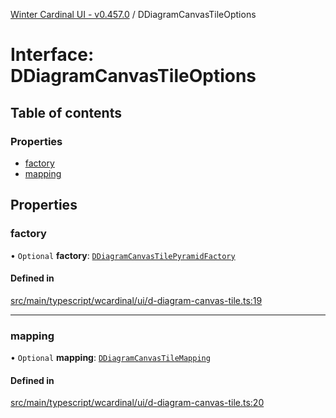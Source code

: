 [Winter Cardinal UI - v0.457.0](../index.md) / DDiagramCanvasTileOptions

# Interface: DDiagramCanvasTileOptions

## Table of contents

### Properties

- [factory](DDiagramCanvasTileOptions.md#factory)
- [mapping](DDiagramCanvasTileOptions.md#mapping)

## Properties

### factory

• `Optional` **factory**: [`DDiagramCanvasTilePyramidFactory`](../index.md#ddiagramcanvastilepyramidfactory)

#### Defined in

[src/main/typescript/wcardinal/ui/d-diagram-canvas-tile.ts:19](https://github.com/winter-cardinal/winter-cardinal-ui/blob/v0.457.0/src/main/typescript/wcardinal/ui/d-diagram-canvas-tile.ts#L19)

___

### mapping

• `Optional` **mapping**: [`DDiagramCanvasTileMapping`](DDiagramCanvasTileMapping.md)

#### Defined in

[src/main/typescript/wcardinal/ui/d-diagram-canvas-tile.ts:20](https://github.com/winter-cardinal/winter-cardinal-ui/blob/v0.457.0/src/main/typescript/wcardinal/ui/d-diagram-canvas-tile.ts#L20)
